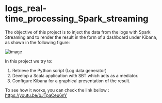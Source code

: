 # logs_real-time_processing_Spark_streaming
The objective of this project is to inject the data from the logs with Spark Streaming and to render the result in the form of a dashboard under Kibana, as shown in the following figure:

![image](https://user-images.githubusercontent.com/77440761/166689592-79b16001-238b-4ce5-811c-930e8a42ed86.png)

In this project we try to:
1. Retrieve the Python script (Log data generator)
2. Develop a Scala application with SBT which acts as a mediator.
3. Configure Kibana for a graphical presentation of the result.

To see how it works, you can check the link bellow :
https://youtu.be/bJTpaCeu6nY
